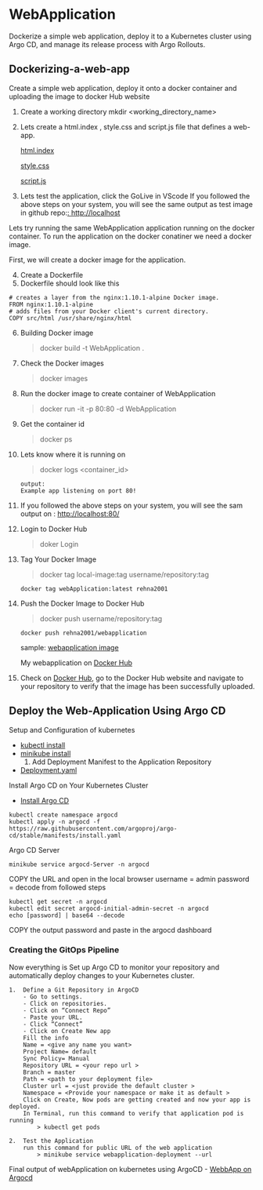 
# WebApplication
Dockerize a simple web application, deploy it to a Kubernetes cluster using Argo CD, and manage its release process with Argo Rollouts.
## Dockerizing-a-web-app
Create a simple web application, deploy it onto a docker container and uploading the image to docker Hub website
1. Create a working directory
mkdir <working_directory_name>
2. Lets create a html.index , style.css and script.js file that defines a web-app.

    [html.index](https://github.com/Rehan2001/WebApp9/blob/main/src/html/index.html)

    [style.css](https://github.com/Rehan2001/WebApp9/blob/main/src/html/style.css)

    [script.js](https://github.com/Rehan2001/WebApp9/blob/main/src/html/script.js)

3. Lets test the application, click the GoLive in VScode
If you followed the above steps on your system, you will see the same output as test image in github repo:[: http://localhost](http://127.0.0.1:5500/src/html/index.html)

Lets try running the same WebApplication application running on the docker container. To run the application on the docker conatiner we need a docker image.

First, we will create a docker image for the application.

4. Create a Dockerfile
5. Dockerfile should look like this
```
# creates a layer from the nginx:1.10.1-alpine Docker image.
FROM nginx:1.10.1-alpine
# adds files from your Docker client's current directory.
COPY src/html /usr/share/nginx/html

```
6. Building Docker image
    > docker build -t WebApplication .
7. Check the Docker images
    > docker images
8. Run the docker image to create container of WebApplication
    > docker run -it -p 80:80 -d WebApplication
9. Get the container id
    > docker ps
10. Lets know where it is running on
    > docker logs <container_id>
    ```
    output: 
    Example app listening on port 80!

    ```
11.  If you followed the  above steps on your system, you will see the sam output on : [http://localhost:80/](http://localhost:80/)

12. Login to Docker Hub
    > doker Login
13. Tag Your Docker Image
    > docker tag local-image:tag username/repository:tag
    ```
    docker tag webApplication:latest rehna2001

    ```
14. Push the Docker Image to Docker Hub
    > docker push username/repository:tag
    ```
    docker push rehna2001/webapplication

    ```
    sample: [webapplication image](https://github.com/Rehan2001/WebApp9/blob/main/DockerImage.png)
    
    My webapplication on [Docker Hub](https://hub.docker.com/repository/docker/rehna2001/webapplication/general)

15. Check on [Docker Hub](https://hub.docker.com/), go to the Docker Hub website and navigate to your repository to verify that the image has been successfully uploaded.

## Deploy the Web-Application Using Argo CD
Setup and Configuration of kubernetes
- [kubectl install](https://kubernetes.io/docs/tasks/tools/install-kubectl-windows/)
- [minikube install](https://minikube.sigs.k8s.io/docs/start/)
    1. Add Deployment Manifest to the Application Repository
- [Deployment.yaml](https://github.com/Rehan2001/WebApp9/blob/main/deployment.yaml)

Install Argo CD on Your Kubernetes Cluster
- [Install Argo CD](https://argo-cd.readthedocs.io/en/stable/getting_started/)
```
kubectl create namespace argocd
kubectl apply -n argocd -f https://raw.githubusercontent.com/argoproj/argo-cd/stable/manifests/install.yaml

```
Argo CD Server
```
minikube service argocd-Server -n argocd

```
COPY the URL and open in the local browser
username = admin
password = decode from followed steps
```
kubectl get secret -n argocd
kubectl edit secret argocd-initial-admin-secret -n argocd
echo [password] | base64 --decode

```
COPY the output password and paste in the argocd dashboard 

### Creating the GitOps Pipeline
Now everything is Set up Argo CD to monitor your repository and automatically deploy changes to your Kubernetes cluster.

    1.  Define a Git Repository in ArgoCD
        - Go to settings.
        - Click on repositories.
        - Click on “Connect Repo”
        - Paste your URL.
        - Click “Connect”
        - Click on Create New app
        Fill the info
        Name = <give any name you want>
        Project Name= default
        Sync Policy= Manual
        Repository URL = <your repo url >
        Branch = master
        Path = <path to your deployment file>
        Cluster url = <just provide the default cluster >
        Namespace = <Provide your namespace or make it as default >
        Click on Create, Now pods are getting created and now your app is deployed.
        In Terminal, run this command to verify that application pod is running
            > kubectl get pods

    2.  Test the Application
        run this command for public URL of the web application
            > minikube service webapplication-deployment --url
Final output of webApplication on kubernetes using ArgoCD
        - [WebbApp on Argocd](https://github.com/Rehan2001/WebApp9/blob/main/WebApp-ArgoCD.png)

